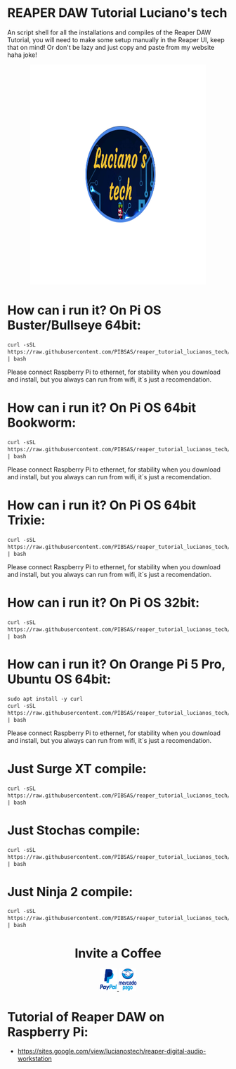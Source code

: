 # REAPER DAW Tutorial Luciano's tech
An script shell for all the installations and compiles of the Reaper DAW Tutorial, you will need to make some setup manually in the Reaper UI, keep that on mind! Or don't be lazy and just copy and paste from my website haha joke! 

<p align="center">
<img src="https://raw.githubusercontent.com/PIBSAS/RetroPieBios/master/logov3.png" alt="Luciano's tech" width="400" height="500">
</p>

# How can i run it? On Pi OS Buster/Bullseye 64bit:
```
curl -sSL https://raw.githubusercontent.com/PIBSAS/reaper_tutorial_lucianos_tech/main/reaper_Buster_Bullseye_64bit.sh | bash
```

Please connect Raspberry Pi to ethernet, for stability when you download and install, but you always can run from wifi, it´s just a recomendation.

# How can i run it? On Pi OS 64bit Bookworm:
```
curl -sSL https://raw.githubusercontent.com/PIBSAS/reaper_tutorial_lucianos_tech/main/reaper_bookworm.sh | bash
```

Please connect Raspberry Pi to ethernet, for stability when you download and install, but you always can run from wifi, it´s just a recomendation.

# How can i run it? On Pi OS 64bit Trixie:
```
curl -sSL https://raw.githubusercontent.com/PIBSAS/reaper_tutorial_lucianos_tech/main/reaper_trixie.sh | bash
```

Please connect Raspberry Pi to ethernet, for stability when you download and install, but you always can run from wifi, it´s just a recomendation.


# How can i run it? On Pi OS 32bit:
```
curl -sSL https://raw.githubusercontent.com/PIBSAS/reaper_tutorial_lucianos_tech/main/reaper_armhf.sh | bash
```

# How can i run it? On Orange Pi 5 Pro, Ubuntu OS 64bit:
```
sudo apt install -y curl
curl -sSL https://raw.githubusercontent.com/PIBSAS/reaper_tutorial_lucianos_tech/main/orange.sh | bash
```

Please connect Raspberry Pi to ethernet, for stability when you download and install, but you always can run from wifi, it´s just a recomendation.

# Just Surge XT compile:
```
curl -sSL https://raw.githubusercontent.com/PIBSAS/reaper_tutorial_lucianos_tech/main/surgext.sh | bash
```

# Just Stochas compile:
```
curl -sSL https://raw.githubusercontent.com/PIBSAS/reaper_tutorial_lucianos_tech/main/stochas.sh | bash
```

# Just Ninja 2 compile:
```
curl -sSL https://raw.githubusercontent.com/PIBSAS/reaper_tutorial_lucianos_tech/main/ninja.sh | bash
```
<h1 align="center"> Invite a Coffee</h1>

<p align="center">
<a href="https://www.paypal.com/paypalme/RaspberryPiBsAs">
<img src="https://raw.githubusercontent.com/PIBSAS/MiPiTV/master/Paypal_2014_logo.png" alt="Invite a Coffee" width="40" height="50">
</a>
<a href="https://link.mercadopago.com.ar/raspberrypibsas">
<img src="https://raw.githubusercontent.com/PIBSAS/MiPiTV/master/MercadoPago.png" alt="Invite a Coffee" width="40" height="50">
</a>
</p>


# Tutorial of Reaper DAW on Raspberry Pi:
- https://sites.google.com/view/lucianostech/reaper-digital-audio-workstation

